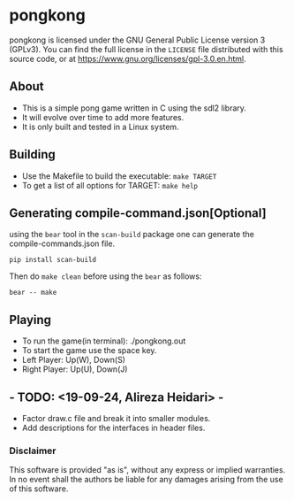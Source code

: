 # pongkong

pongkong is licensed under the GNU General Public License version 3 (GPLv3).
You can find the full license in the `LICENSE` file distributed with 
this source code, or at https://www.gnu.org/licenses/gpl-3.0.en.html.

## About 

- This is a simple pong game written in C using the sdl2 library.
- It will evolve over time to add more features.
- It is only built and tested in a Linux system.

## Building 

- Use the Makefile to build the executable: `make TARGET`
- To get a list of all options for TARGET: `make help` 

## Generating compile-command.json[Optional]

using the `bear` tool in the `scan-build` package one can generate 
the compile-commands.json file.

```
pip install scan-build

```

Then do `make clean` before using the `bear` as follows:  

```
bear -- make

```

## Playing

- To run the game(in terminal): ./pongkong.out
- To start the game use the space key. 
- Left Player: Up(W), Down(S)
- Right Player: Up(U), Down(J)

## - TODO:  <19-09-24, Alireza Heidari> -

- Factor draw.c file and break it into smaller modules.
- Add descriptions for the interfaces in header files.

### Disclaimer

This software is provided "as is", without any express or implied warranties. 
In no event shall the authors be liable for any damages arising from the use 
of this software.

